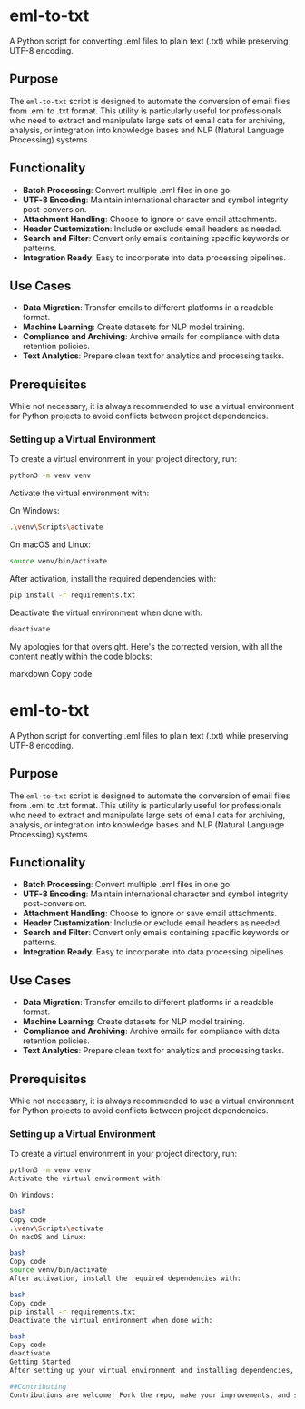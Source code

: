 # eml-to-txt

A Python script for converting .eml files to plain text (.txt) while preserving UTF-8 encoding.

## Purpose

The `eml-to-txt` script is designed to automate the conversion of email files from .eml to .txt format. This utility is particularly useful for professionals who need to extract and manipulate large sets of email data for archiving, analysis, or integration into knowledge bases and NLP (Natural Language Processing) systems.

## Functionality

- **Batch Processing**: Convert multiple .eml files in one go.
- **UTF-8 Encoding**: Maintain international character and symbol integrity post-conversion.
- **Attachment Handling**: Choose to ignore or save email attachments.
- **Header Customization**: Include or exclude email headers as needed.
- **Search and Filter**: Convert only emails containing specific keywords or patterns.
- **Integration Ready**: Easy to incorporate into data processing pipelines.

## Use Cases

- **Data Migration**: Transfer emails to different platforms in a readable format.
- **Machine Learning**: Create datasets for NLP model training.
- **Compliance and Archiving**: Archive emails for compliance with data retention policies.
- **Text Analytics**: Prepare clean text for analytics and processing tasks.

## Prerequisites

While not necessary, it is always recommended to use a virtual environment for Python projects to avoid conflicts between project dependencies.

### Setting up a Virtual Environment

To create a virtual environment in your project directory, run:

```bash
python3 -m venv venv
```

Activate the virtual environment with:

On Windows:

```bash
.\venv\Scripts\activate
```

On macOS and Linux:

```bash
source venv/bin/activate
```

After activation, install the required dependencies with:

```bash
pip install -r requirements.txt
```

Deactivate the virtual environment when done with:

```bash
deactivate
```
My apologies for that oversight. Here's the corrected version, with all the content neatly within the code blocks:

markdown
Copy code
# eml-to-txt

A Python script for converting .eml files to plain text (.txt) while preserving UTF-8 encoding.

## Purpose

The `eml-to-txt` script is designed to automate the conversion of email files from .eml to .txt format. This utility is particularly useful for professionals who need to extract and manipulate large sets of email data for archiving, analysis, or integration into knowledge bases and NLP (Natural Language Processing) systems.

## Functionality

- **Batch Processing**: Convert multiple .eml files in one go.
- **UTF-8 Encoding**: Maintain international character and symbol integrity post-conversion.
- **Attachment Handling**: Choose to ignore or save email attachments.
- **Header Customization**: Include or exclude email headers as needed.
- **Search and Filter**: Convert only emails containing specific keywords or patterns.
- **Integration Ready**: Easy to incorporate into data processing pipelines.

## Use Cases

- **Data Migration**: Transfer emails to different platforms in a readable format.
- **Machine Learning**: Create datasets for NLP model training.
- **Compliance and Archiving**: Archive emails for compliance with data retention policies.
- **Text Analytics**: Prepare clean text for analytics and processing tasks.

## Prerequisites

While not necessary, it is always recommended to use a virtual environment for Python projects to avoid conflicts between project dependencies.

### Setting up a Virtual Environment

To create a virtual environment in your project directory, run:

```bash
python3 -m venv venv
Activate the virtual environment with:

On Windows:

bash
Copy code
.\venv\Scripts\activate
On macOS and Linux:

bash
Copy code
source venv/bin/activate
After activation, install the required dependencies with:

bash
Copy code
pip install -r requirements.txt
Deactivate the virtual environment when done with:

bash
Copy code
deactivate
Getting Started
After setting up your virtual environment and installing dependencies, run the script with your .eml files.

##Contributing
Contributions are welcome! Fork the repo, make your improvements, and submit a pull request.





